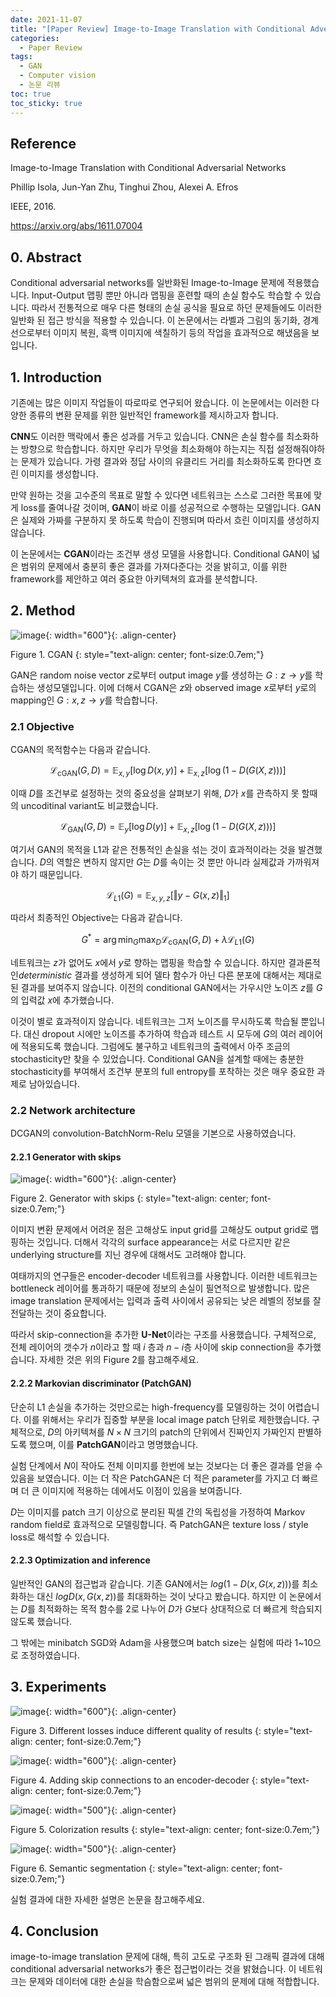 ```yaml
---
date: 2021-11-07
title: "[Paper Review] Image-to-Image Translation with Conditional Adversarial Networks"
categories: 
  - Paper Review
tags: 
  - GAN
  - Computer vision
  - 논문 리뷰
toc: true  
toc_sticky: true 
---
```

## Reference

Image-to-Image Translation with Conditional Adversarial Networks

Phillip Isola, Jun-Yan Zhu, Tinghui Zhou, Alexei A. Efros

IEEE, 2016.

https://arxiv.org/abs/1611.07004

## 0. Abstract

Conditional adversarial networks를 일반화된 Image-to-Image 문제에 적용했습니다. Input-Output 맵핑 뿐만 아니라 맵핑을 훈련할 때의 손실 함수도 학습할 수 있습니다. 따라서 전통적으로 매우 다른 형태의 손실 공식을 필요로 하던 문제들에도 이러한 일반화 된 접근 방식을 적용할 수 있습니다. 이 논문에서는 라벨과 그림의 동기화, 경계선으로부터 이미지 복원, 흑백 이미지에 색칠하기 등의 작업을 효과적으로 해냈음을 보입니다.

## 1. Introduction

기존에는 많은 이미지 작업들이 따로따로 연구되어 왔습니다. 이 논문에서는 이러한 다양한 종류의 변환 문제를 위한 일반적인 framework를 제시하고자 합니다.

**CNN**도 이러한 맥락에서 좋은 성과를 거두고 있습니다. CNN은 손실 함수를 최소화하는 방향으로 학습합니다. 하지만 우리가 무엇을 최소화해야 하는지는 직접 설정해줘야하는 문제가 있습니다. 가령 결과와 정답 사이의 유클리드 거리를 최소화하도록 한다면 흐린 이미지를 생성합니다. 

만약 원하는 것을 고수준의 목표로 말할 수 있다면 네트워크는 스스로 그러한 목표에 맞게 loss를 줄여나갈 것이며, **GAN**이 바로 이를 성공적으로 수행하는 모델입니다. GAN은 실제와 가짜를 구분하지 못 하도록 학습이 진행되며 따라서 흐린 이미지를 생성하지 않습니다.

이 논문에서는 **CGAN**이라는 조건부 생성 모델을 사용합니다. Conditional GAN이 넓은 범위의 문제에서 충분히 좋은 결과를 가져다준다는 것을 밝히고, 이를 위한 framework를 제안하고 여러 중요한 아키텍쳐의 효과를 분석합니다.

## 2. Method

![image](https://user-images.githubusercontent.com/35906602/140651756-65cc48c8-350c-4b7b-a83d-be7d6f348c25.png){: width="600"}{: .align-center} 

Figure 1. CGAN
{: style="text-align: center; font-size:0.7em;"}

GAN은 random noise vector $z$로부터 output image $y$를 생성하는 $G : z \rightarrow y$를 학습하는 생성모델입니다. 이에 더해서 CGAN은 $z$와 observed image $x$로부터 $y$로의 mapping인 $G : x,z \rightarrow y$를 학습합니다.

### 2.1 Objective

CGAN의 목적함수는 다음과 같습니다.

$$\mathcal{L}_{\text{cGAN}}(G,D) = \mathbb{E}_{x,y}[\log D(x,y)]+\mathbb{E}_{x,z}[\log(1-D(G(X,z)))]$$

이때 $D$를 조건부로 설정하는 것의 중요성을 살펴보기 위해, $D$가 $x$를 관측하지 못 할때의 uncoditinal variant도 비교했습니다.

$$\mathcal{L}_{\text{GAN}}(G,D) = \mathbb{E}_{y}[\log D(y)]+\mathbb{E}_{x,z}[\log(1-D(G(X,z)))]$$

여기서 GAN의 목적을 L1과 같은 전통적인 손실을 섞는 것이 효과적이라는 것을 발견했습니다. $D$의 역할은 변하지 않지만 $G$는 $D$를 속이는 것 뿐만 아니라 실제값과 가까워져야 하기 때문입니다. 

$$\mathcal{L}_{L1}(G) = \mathbb{E}_{x,y,z}[\Vert y-G(x,z)\Vert_1]$$

따라서 최종적인 Objective는 다음과 같습니다.

$$G^* = \arg\min_G\max_D\mathcal{L}_{\text{cGAN}}(G,D) + \lambda\mathcal{L}_{L1}(G)$$

네트워크는 $z$가 없어도 $x$에서 $y$로 향하는 맵핑을 학습할 수 있습니다. 하지만 결과론적인*deterministic* 결과를 생성하게 되어 델타 함수가 아닌 다른 분포에 대해서는 제대로 된 결과를 보여주지 않습니다. 이전의 conditional GAN에서는 가우시안 노이즈 $z$를 $G$의 입력값 $x$에 추가했습니다. 

이것이 별로 효과적이지 않습니다. 네트워크는 그저 노이즈를 무시하도록 학습될 뿐입니다. 대신 dropout 시에만 노이즈를 추가하여 학습과 테스트 시 모두에 $G$의 여러 레이어에 적용되도록 했습니다. 그럼에도 불구하고 네트워크의 출력에서 아주 조금의 stochasticity만 찾을 수 있었습니다. Conditional GAN을 설계할 때에는 충분한 stochasticity를 부여해서 조건부 분포의 full entropy를 포착하는 것은 매우 중요한 과제로 남아있습니다.

### 2.2 Network architecture

DCGAN의 convolution-BatchNorm-Relu 모델을 기본으로 사용하였습니다.

#### 2.2.1 Generator with skips

![image](https://user-images.githubusercontent.com/35906602/140652290-67613854-7e28-4448-b972-89750d797a06.png){: width="600"}{: .align-center} 

Figure 2. Generator with skips
{: style="text-align: center; font-size:0.7em;"}

이미지 변환 문제에서 어려운 점은 고해상도 input grid를 고해상도 output grid로 맵핑하는 것입니다. 더해서 각각의 surface appearance는 서로 다르지만 같은 underlying structure를 지닌 경우에 대해서도 고려해야 합니다.

여태까지의 연구들은 encoder-decoder 네트워크를 사용합니다. 이러한 네트워크는 bottleneck 레이어를 통과하기 때문에 정보의 손실이 필연적으로 발생합니다. 많은 image translation 문제에서는 입력과 출력 사이에서 공유되는 낮은 레벨의 정보를 잘 전달하는 것이 중요합니다. 

따라서 skip-connection을 추가한 
**U-Net**이라는 구조를 사용했습니다.   구체적으로, 전체 레이어의 갯수가 $n$이라고 할 때 $i$ 층과 $n-i$층 사이에 skip connection을 추가했습니다. 자세한 것은 위의 Figure 2를 참고해주세요.

#### 2.2.2 Markovian discriminator (PatchGAN)

단순히 L1 손실을 추가하는 것만으로는 high-frequency를 모델링하는 것이 어렵습니다. 이를 위해서는 우리가 집중할 부분을 local image patch 단위로 제한했습니다. 구체적으로, $D$의 아키텍쳐를 $N \times N$ 크기의 patch의 단위에서 진짜인지 가짜인지 판별하도록 했으며, 이를 **PatchGAN**이라고 명명했습니다. 

실험 단계에서 $N$이 작아도 전체 이미지를 한번에 보는 것보다는 더 좋은 결과를 얻을 수 있음을 보였습니다. 이는 더 작은 PatchGAN은 더 적은 parameter를 가지고 더 빠르며 더 큰 이미지에 적용하는 데에서도 이점이 있음을 보여줍니다.

$D$는 이미지를 patch 크기 이상으로 분리된 픽셀 간의 독립성을 가정하여 Markov random field로 효과적으로 모델링합니다. 즉 PatchGAN은 texture loss / style loss로 해석할 수 있습니다.

#### 2.2.3 Optimization and inference

일반적인 GAN의 접근법과 같습니다. 기존 GAN에서는 $log(1-D(x,G(x,z)))$를 최소화하는 대신 $logD(x,G(x,z))$를 최대화하는 것이 낫다고 봤습니다. 하지만 이 논문에서는 $D$를 최적화하는 목적 함수를 2로 나누어 $D$가 $G$보다 상대적으로 더 빠르게 학습되지 않도록 했습니다.

그 밖에는 minibatch SGD와 Adam을 사용했으며 batch size는 실험에 따라 1~10으로 조정하였습니다.

## 3. Experiments

![image](https://user-images.githubusercontent.com/35906602/140653123-98bebbe1-08e9-4c9f-aeaf-0570396e8dd8.png){: width="600"}{: .align-center} 

Figure 3. Different losses induce different quality of results
{: style="text-align: center; font-size:0.7em;"}

![image](https://user-images.githubusercontent.com/35906602/140653146-3af930b9-8326-4321-9c39-f6e8c0e7d166.png){: width="600"}{: .align-center} 

Figure 4. Adding skip connections to an encoder-decoder
{: style="text-align: center; font-size:0.7em;"}

![image](https://user-images.githubusercontent.com/35906602/140653170-394e377a-1789-4e94-b5cb-1b2849bccfc0.png){: width="500"}{: .align-center} 

Figure 5. Colorization results
{: style="text-align: center; font-size:0.7em;"}

![image](https://user-images.githubusercontent.com/35906602/140653188-8c598d3b-0ae7-491a-a333-457b7f94962a.png){: width="500"}{: .align-center} 

Figure 6. Semantic segmentation
{: style="text-align: center; font-size:0.7em;"}

실험 결과에 대한 자세한 설명은 논문을 참고해주세요.


## 4. Conclusion

image-to-image translation 문제에 대해, 특히 고도로 구조화 된 그래픽 결과에 대해 conditional adversarial networks가 좋은 접근법이라는 것을 밝혔습니다. 이 네트워크는 문제와 데이터에 대한 손실을 학슴함으로써 넓은 범위의 문제에 대해 적합합니다.